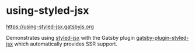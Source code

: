 # using-styled-jsx

https://using-styled-jsx.gatsbyjs.org

Demonstrates using [styled-jsx](https://github.com/zeit/styled-jsx) with the
Gatsby plugin
[gatsby-plugin-styled-jsx](https://www.gatsbyjs.org/packages/gatsby-plugin-styled-jsx)
which automatically provides SSR support.
